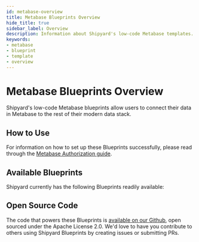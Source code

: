 ```yaml
---
id: metabase-overview
title: Metabase Blueprints Overview
hide_title: true
sidebar_label: Overview
description: Information about Shipyard's low-code Metabase templates.
keywords:
- metabase
- blueprint
- template
- overview
---
```


# Metabase Blueprints Overview

Shipyard's low-code Metabase blueprints allow users to connect their data in Metabase to the rest of their modern data stack.

## How to Use
For information on how to set up these Blueprints successfully, please read through the [Metabase Authorization guide](metabase-authorization.md).

## Available Blueprints
Shipyard currently has the following Blueprints readily available: 

## Open Source Code
The code that powers these Blueprints is [available on our Github](https://www.shipyardapp.com/docs/blueprint-library/metabase/metabase-overview/), open sourced under the Apache License 2.0. We'd love to have you contribute to others using Shipyard Blueprints by creating issues or submitting PRs.
